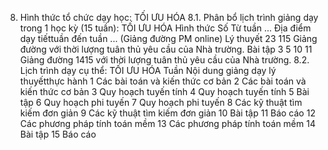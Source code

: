 8. Hình thức tổ chức dạy học: TỐI ƯU HÓA
8.1. Phân bổ lịch trình giảng dạy trong 1 học kỳ (15 tuần): TỐI ƯU HÓA Hình thức Số Từ tuần ... Địa điểm dạy tiếttuần đến tuần ... (Giảng đường PM online) Lý thuyết 23 115 Giảng đường với thời lượng tuân thủ yêu cầu của Nhà trường. Bài tập 3 5 10 11 Giảng đường 1415 với thời lượng tuân thủ yêu cầu của Nhà trường. 8.2. Lịch trình dạy cụ thể: TỐI ƯU HÓA Tuần Nội dung giảng dạy lý thuyếtthực hành 1 Các bài toán và kiến thức cơ bản
2 Các bài toán và kiến thức cơ bản
3 Quy hoạch tuyến tính
4 Quy hoạch tuyến tính
5 Bài tập
6 Quy hoạch phi tuyến
7 Quy hoạch phi tuyến
8 Các kỹ thuật tìm kiếm đơn giản
9 Các kỹ thuật tìm kiếm đơn giản
10 Bài tập
11 Báo cáo
12 Các phương pháp tính toán mềm
13 Các phương pháp tính toán mềm
14 Bài tập
15 Báo cáo
